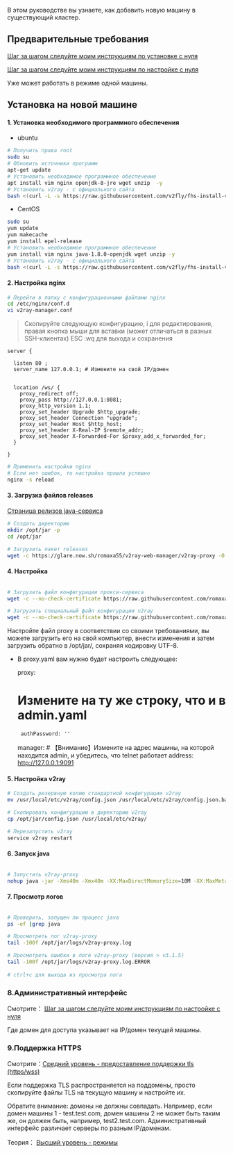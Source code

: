 В этом руководстве вы узнаете, как добавить новую машину в существующий кластер.

## Предварительные требования

 [Шаг за шагом следуйте моим инструкциям по установке с нуля](https://github.com/romaxa55/v2ray-web-manager/blob/master/step-by-step-install.md)
 
 [Шаг за шагом следуйте моим инструкциям по настройке с нуля](https://github.com/romaxa55/v2ray-web-manager/blob/master/step-by-step-conf.md)
 
 Уже может работать в режиме одной машины.
 
 ## Установка на новой машине

 
 #### 1. Установка необходимого программного обеспечения
  
 - ubuntu    
 ```bash
 # Получить права root
sudo su
# Обновить источники программ
apt-get update
# Установить необходимое программное обеспечение
apt install vim nginx openjdk-8-jre wget unzip  -y
# Установить v2ray - с официального сайта
bash <(curl -L -s https://raw.githubusercontent.com/v2fly/fhs-install-v2ray/master/install-release.sh)

 ```
 - CentOS
 ```bash
sudo su
yum update
yum makecache
yum install epel-release
# Установить необходимое программное обеспечение
yum install vim nginx java-1.8.0-openjdk wget unzip -y
# Установить v2ray - с официального сайта
bash <(curl -L -s https://raw.githubusercontent.com/v2fly/fhs-install-v2ray/master/install-release.sh)
 ```
    
####  2. Настройка nginx
```bash
# Перейти в папку с конфигурационными файлами nginx
cd /etc/nginx/conf.d
vi v2ray-manager.conf
```
> Скопируйте следующую конфигурацию, i для редактирования, правая кнопка мыши для вставки (может отличаться в разных SSH-клиентах)
> ESC :wq для выхода и сохранения

```
server {

  listen 80 ;
  server_name 127.0.0.1; # Измените на свой IP/домен
 

  location /ws/ {
    proxy_redirect off;
    proxy_pass http://127.0.0.1:8081;
    proxy_http_version 1.1;
    proxy_set_header Upgrade $http_upgrade;
    proxy_set_header Connection "upgrade";
    proxy_set_header Host $http_host;
    proxy_set_header X-Real-IP $remote_addr;
    proxy_set_header X-Forwarded-For $proxy_add_x_forwarded_for;
  } 

}
```

```bash
# Применить настройки nginx
# Если нет ошибок, то настройка прошла успешно
nginx -s reload
```        
####  3. Загрузка файлов releases

 [Страница релизов java-сервиса](https://github.com/romaxa55/v2ray-web-manager/releases)
    
 ```bash
# Создать директорию
mkdir /opt/jar -p
cd /opt/jar 

# Загрузить пакет releases
wget -c https://glare.now.sh/romaxa55/v2ray-web-manager/v2ray-proxy -O v2ray-proxy.jar

 ```
 
 
 ####  4. Настройка
      
 ```bash

# Загрузить файл конфигурации прокси-сервиса
wget -c --no-check-certificate https://raw.githubusercontent.com/romaxa55/v2ray-web-manager/master/conf/proxy.yaml

# Загрузить специальный файл конфигурации v2ray
wget -c --no-check-certificate https://raw.githubusercontent.com/romaxa55/v2ray-web-manager/master/conf/config.json
```  
 
Настройте файл proxy в соответствии со своими требованиями, вы можете загрузить его на свой компьютер, внести изменения и затем загрузить обратно в /opt/jar/, сохраняя кодировку UTF-8.    
 - В proxy.yaml вам нужно будет настроить следующее:
          
      proxy:
      # Измените на ту же строку, что и в admin.yaml
        authPassword: ''
        
      manager:
          # 【Внимание】Измените на адрес машины, на которой находится admin, и убедитесь, что telnet работает
          address:  http://127.0.0.1:9091
  
  
 ####  5. Настройка v2ray
 
 ```bash
# Создать резервную копию стандартной конфигурации v2ray
mv /usr/local/etc/v2ray/config.json /usr/local/etc/v2ray/config.json.bak

# Скопировать конфигурацию в директорию v2ray
cp /opt/jar/config.json /usr/local/etc/v2ray/

# Перезапустить v2ray
service v2ray restart
 ```
      
 ####  6. Запуск java
      
 ```bash

# Запустить v2ray-proxy
nohup java -jar -Xms40m -Xmx40m -XX:MaxDirectMemorySize=10M -XX:MaxMetaspaceSize=80m /opt/jar/v2ray-proxy.jar --spring.config.location=/opt/jar/proxy.yaml > /dev/null 2>&1 &
 ```
 
 ####  7. Просмотр логов
 ```bash

# Проверить, запущен ли процесс java
ps -ef |grep java 

# Просмотреть лог v2ray-proxy
tail -100f /opt/jar/logs/v2ray-proxy.log

# Просмотреть ошибки в логе v2ray-proxy (версия > v3.1.5)
tail -100f /opt/jar/logs/v2ray-proxy.log.ERROR
    
# ctrl+c для выхода из просмотра лога

 ```
 
 ### 8.Административный интерфейс
 
Смотрите： [Шаг за шагом следуйте моим инструкциям по настройке с нуля](https://github.com/romaxa55/v2ray-web-manager/blob/master/step-by-step-conf.md)

Где домен для доступа указывает на IP/домен текущей машины.

### 9.Поддержка HTTPS

Смотрите：[Средний уровень - предоставление поддержки tls (https/wss)](https://github.com/romaxa55/v2ray-web-manager/blob/master/support-https.md)

Если поддержка TLS распространяется на поддомены, просто скопируйте файлы TLS на текущую машину и настройте их.

Обратите внимание: домены не должны совпадать. Например, если домен машины 1 - test.test.com, домен машины 2 не может быть таким же, он должен быть, например, test2.test.com. Административный интерфейс различает серверы по разным IP/доменам.

Теория： [Высший уровень - режимы](https://github.com/romaxa55/v2ray-web-manager/blob/master/step-by-step-model.md)

      
 
  
